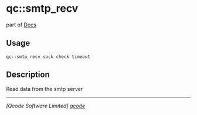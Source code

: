 qc::smtp_recv
=============

part of [Docs](.)

Usage
-----
`qc::smtp_recv sock check timeout`

Description
-----------
Read data from the smtp server

----------------------------------
*[Qcode Software Limited] [qcode]*

[qcode]: www.qcode.co.uk "Qcode Software"